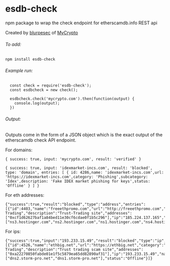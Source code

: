 # esdb-check
npm package to wrap the check endpoint for etherscamdb.info REST api

Created by [blurpesec](https://twitter.com/blurpesec) of [MyCrypto](https://mycrypto.com)

###### To add:

```
npm install esdb-check
```

###### Example run:

```
  const check = require('esdb-check');
  const esdbcheck = new check();

  esdbcheck.check('mycrypto.com').then(function(output) {
    console.log(output);
  })
  ```

###### Output:

Outputs come in the form of a JSON object which is the exact output of the etherscamdb check API endpoint.

For domains:
```
{ success: true, input: 'mycrypto.com', result: 'verified' }
```

```
{ success: true, input: 'idexmarket-incs.com', result: 'blocked', type: 'domain', entries: [ { id: 4286,name: 'idexmarket-incs.com',url: 'https://idexmarket-incs.com',category: 'Phishing',subcategory: 'Idex',description: 'Fake IDEX market phishing for keys',status: 'Offline' } ] }
```

For eth addresses:
```
{"success":true,"result":"blocked","type":"address","entries":[{"id":4403,"name":"freeethpromo.com","url":"http://freeethpromo.com","category":"Scamming","subcategory":"Trust-Trading","description":"Trust-Trading site","addresses":["0xcf1d62627baf1a84bed11e30cf6cdae0f1b5c296"],"ip":"185.224.137.165","nameservers":["ns3.hostinger.com","ns2.hostinger.com","ns1.hostinger.com","ns4.hostinger.com"],"status":"Active"}]}
```

For ips:
```
{"success":true,"input":"193.233.15.49","result":"blocked","type":"ip","entries":[{"id":4526,"name":"ethbig.net","url":"https://ethbig.net","category":"Scamming","subcategory":"Trust-Trading","description":"Trust trading scam site","addresses":["0xa22270850fabde01e1f5c5879ea65dd82890af31"],"ip":"193.233.15.49","nameservers":["dns2.storm-pro.net","dns1.storm-pro.net"],"status":"Offline"}]}
```
